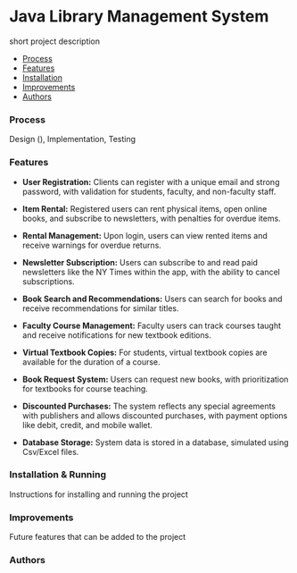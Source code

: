 # Java Library Management System  
short project description
- [Process](#process)
- [Features](#features)
- [Installation](#installation)
- [Improvements](#improvements)
- [Authors](#authors)

### Process   
Design (), Implementation, Testing   
### Features 
- **User Registration:** Clients can register with a unique email and strong password, with validation for students, faculty, and non-faculty staff.
  
- **Item Rental:** Registered users can rent physical items, open online books, and subscribe to newsletters, with penalties for overdue items.
  
- **Rental Management:** Upon login, users can view rented items and receive warnings for overdue returns.
  
- **Newsletter Subscription:** Users can subscribe to and read paid newsletters like the NY Times within the app, with the ability to cancel subscriptions.
  
- **Book Search and Recommendations:** Users can search for books and receive recommendations for similar titles.
  
- **Faculty Course Management:** Faculty users can track courses taught and receive notifications for new textbook editions.
  
- **Virtual Textbook Copies:** For students, virtual textbook copies are available for the duration of a course.
  
- **Book Request System:** Users can request new books, with prioritization for textbooks for course teaching.
  
- **Discounted Purchases:** The system reflects any special agreements with publishers and allows discounted purchases, with payment options like debit, credit, and mobile wallet.
  
- **Database Storage:** System data is stored in a database, simulated using Csv/Excel files.


### Installation & Running 
Instructions for installing and running the project   
### Improvements  
Future features that can be added to the project
### Authors   

